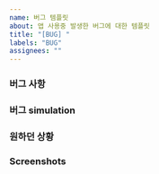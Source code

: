 ```yaml
---
name: 버그 템플릿
about: 앱 사용중 발생한 버그에 대한 템플릿
title: "[BUG] "
labels: "BUG"
assignees: ""
---
```


### 버그 사항
<!--
해당 버그를 **자세하게** 적어주세요 😊
-->
 

### 버그 simulation
<!--
버그를 발견하게 된 상황을 단계별로 적어주세요 😊
-->

### 원하던 상황
<!--
원했던 상황을 자세하게 적어주세요 😊
-->

### **Screenshots**
